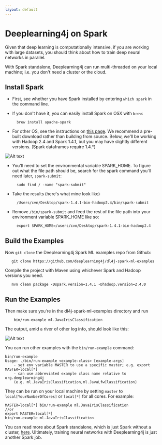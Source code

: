 ```yaml
---
layout: default
---
```


# Deeplearning4j on Spark

Given that deep learning is computationally intensive, if you are working with large datasets, you should think about how to train deep neural networks in parallel. 

With Spark standalone, Deeplearning4j can run multi-threaded on your local machine; i.e. you don't need a cluster or the cloud. 

## Install Spark

* First, see whether you have Spark installed by entering `which spark` in the command line. 

* If you don't have it, you can easily install Spark on OSX with `brew`:

        brew install apache-spark

* For other OS, see the instructions on [this page](https://spark.apache.org/downloads.html). We recommend a pre-built download rather than building from source. Below, we'll be working with  Hadoop 2.4 and Spark 1.4.1, but you may have slightly different versions. (Spark dataframes require 1.4.*)

![Alt text](../img/spark_download.png)

* You'll need to set the environmental variable SPARK_HOME. To figure out what the file path should be, search for the spark command you'll need later, `spark-submit`:

        sudo find / -name "spark-submit"

* Take the results (here's what mine look like)

        /Users/cvn/Desktop/spark-1.4.1-bin-hadoop2.4/bin/spark-submit

* Remove `/bin/spark-submit` and feed the rest of the file path into your environment variable SPARK_HOME like so:

        export SPARK_HOME=/users/cvn/Desktop/spark-1.4.1-bin-hadoop2.4

## Build the Examples

Now `git clone` the Deeplearning4j Spark ML examples repo from Github:

       git clone https://github.com/deeplearning4j/dl4j-spark-ml-examples

Compile the project with Maven using whichever Spark and Hadoop versions you need. 

       mvn clean package -Dspark.version=1.4.1 -Dhadoop.version=2.4.0

## Run the Examples

Then make sure you're in the dl4j-spark-ml-examples directory and run

        bin/run-example ml.JavaIrisClassification

The output, amid a river of other log info, should look like this:

![Alt text](../img/dl4j_iris_dataframe.png)

You can run other examples with the `bin/run-example` command:

    bin/run-example
    Usage: ./bin/run-example <example-class> [example-args]
        - set env variable MASTER to use a specific master; e.g. export MASTER=local[*]
        - can use abbreviated example class name relative to org.deeplearning4j
        (e.g. ml.JavaIrisClassification,ml.JavaLfwClassification)

They can be run on your local machine by setting `master` to `local[YourNumberOfCores]` or `local[*]` for all cores. For example: 

    MASTER=local[*] bin/run-example ml.JavaIrisClassification 
    //or
    export MASTER=local[*]
    bin/run-example ml.JavaIrisClassification

You can read more about Spark standalone, which is just Spark without a cluster, [here](http://spark.apache.org/docs/latest/spark-standalone.html). Ultimately, training neural networks with Deeplearning4j is just another Spark job. 

